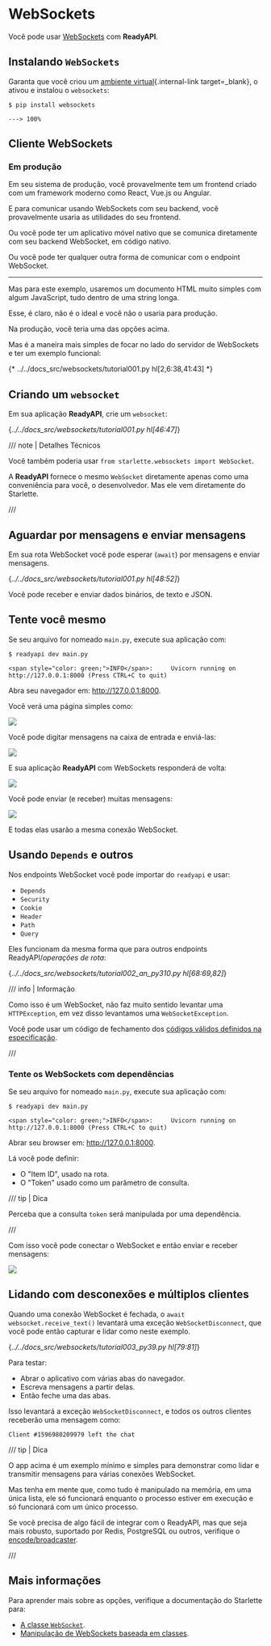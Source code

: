 # WebSockets

Você pode usar <a href="https://developer.mozilla.org/en-US/docs/Web/API/WebSockets_API" class="external-link" target="_blank">WebSockets</a> com **ReadyAPI**.

## Instalando `WebSockets`

Garanta que você criou um [ambiente virtual](../virtual-environments.md){.internal-link target=_blank}, o ativou e instalou o `websockets`:

<div class="termy">

```console
$ pip install websockets

---> 100%
```

</div>

## Cliente WebSockets

### Em produção

Em seu sistema de produção, você provavelmente tem um frontend criado com um framework moderno como React, Vue.js ou Angular.

E para comunicar usando WebSockets com seu backend, você provavelmente usaria as utilidades do seu frontend.

Ou você pode ter um aplicativo móvel nativo que se comunica diretamente com seu backend WebSocket, em código nativo.

Ou você pode ter qualquer outra forma de comunicar com o endpoint WebSocket.

---

Mas para este exemplo, usaremos um documento HTML muito simples com algum JavaScript, tudo dentro de uma string longa.

Esse, é claro, não é o ideal e você não o usaria para produção.

Na produção, você teria uma das opções acima.

Mas é a maneira mais simples de focar no lado do servidor de WebSockets e ter um exemplo funcional:

{* ../../docs_src/websockets/tutorial001.py hl[2,6:38,41:43] *}

## Criando um `websocket`

Em sua aplicação **ReadyAPI**, crie um `websocket`:

{*../../docs_src/websockets/tutorial001.py hl[46:47]*}

/// note | Detalhes Técnicos

Você também poderia usar `from starlette.websockets import WebSocket`.

A **ReadyAPI** fornece o mesmo `WebSocket` diretamente apenas como uma conveniência para você, o desenvolvedor. Mas ele vem diretamente do Starlette.

///

## Aguardar por mensagens e enviar mensagens

Em sua rota WebSocket você pode esperar (`await`) por mensagens e enviar mensagens.

{*../../docs_src/websockets/tutorial001.py hl[48:52]*}

Você pode receber e enviar dados binários, de texto e JSON.

## Tente você mesmo

Se seu arquivo for nomeado `main.py`, execute sua aplicação com:

<div class="termy">

```console
$ readyapi dev main.py

<span style="color: green;">INFO</span>:     Uvicorn running on http://127.0.0.1:8000 (Press CTRL+C to quit)
```

</div>

Abra seu navegador em: <a href="http://127.0.0.1:8000" class="external-link" target="_blank">http://127.0.0.1:8000</a>.

Você verá uma página simples como:

<img src="/img/tutorial/websockets/image01.png">

Você pode digitar mensagens na caixa de entrada e enviá-las:

<img src="/img/tutorial/websockets/image02.png">

E sua aplicação **ReadyAPI** com WebSockets responderá de volta:

<img src="/img/tutorial/websockets/image03.png">

Você pode enviar (e receber) muitas mensagens:

<img src="/img/tutorial/websockets/image04.png">

E todas elas usarão a mesma conexão WebSocket.

## Usando `Depends` e outros

Nos endpoints WebSocket você pode importar do `readyapi` e usar:

* `Depends`
* `Security`
* `Cookie`
* `Header`
* `Path`
* `Query`

Eles funcionam da mesma forma que para outros endpoints ReadyAPI/*operações de rota*:

{*../../docs_src/websockets/tutorial002_an_py310.py hl[68:69,82]*}

/// info | Informação

Como isso é um WebSocket, não faz muito sentido levantar uma `HTTPException`, em vez disso levantamos uma `WebSocketException`.

Você pode usar um código de fechamento dos <a href="https://tools.ietf.org/html/rfc6455#section-7.4.1" class="external-link" target="_blank">códigos válidos definidos na especificação</a>.

///

### Tente os WebSockets com dependências

Se seu arquivo for nomeado `main.py`, execute sua aplicação com:

<div class="termy">

```console
$ readyapi dev main.py

<span style="color: green;">INFO</span>:     Uvicorn running on http://127.0.0.1:8000 (Press CTRL+C to quit)
```

</div>

Abrar seu browser em: <a href="http://127.0.0.1:8000" class="external-link" target="_blank">http://127.0.0.1:8000</a>.

Lá você pode definir:

* O "Item ID", usado na rota.
* O "Token" usado como um parâmetro de consulta.

/// tip | Dica

Perceba que a consulta `token` será manipulada por uma dependência.

///

Com isso você pode conectar o WebSocket e então enviar e receber mensagens:

<img src="/img/tutorial/websockets/image05.png">

## Lidando com desconexões e múltiplos clientes

Quando uma conexão WebSocket é fechada, o `await websocket.receive_text()` levantará uma exceção `WebSocketDisconnect`, que você pode então capturar e lidar como neste exemplo.

{*../../docs_src/websockets/tutorial003_py39.py hl[79:81]*}

Para testar:

* Abrar o aplicativo com várias abas do navegador.
* Escreva mensagens a partir delas.
* Então feche uma das abas.

Isso levantará a exceção `WebSocketDisconnect`, e todos os outros clientes receberão uma mensagem como:

```
Client #1596980209979 left the chat
```

/// tip | Dica

O app acima é um exemplo mínimo e simples para demonstrar como lidar e transmitir mensagens para várias conexões WebSocket.

Mas tenha em mente que, como tudo é manipulado na memória, em uma única lista, ele só funcionará enquanto o processo estiver em execução e só funcionará com um único processo.

Se você precisa de algo fácil de integrar com o ReadyAPI, mas que seja mais robusto, suportado por Redis, PostgreSQL ou outros, verifique o <a href="https://github.com/encode/broadcaster" class="external-link" target="_blank">encode/broadcaster</a>.

///

## Mais informações

Para aprender mais sobre as opções, verifique a documentação do Starlette para:

* <a href="https://www.starlette.io/websockets/" class="external-link" target="_blank">A classe `WebSocket`</a>.
* <a href="https://www.starlette.io/endpoints/#websocketendpoint" class="external-link" target="_blank">Manipulação de WebSockets baseada em classes</a>.
